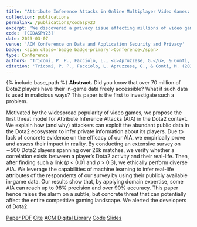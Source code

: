 ```yaml
---
title: "Attribute Inference Attacks in Online Multiplayer Video Games: a Case Study on Dota2"
collection: publications
permalink: /publications/codaspy23
excerpt: 'We discovered a privacy issue affecting millions of video gamers!'
code: '[CODASPY23]'
date: 2023-03-07
venue: 'ACM Conference on Data and Application Security and Privacy'
badge: <span class='badge badge-primary'>Conference</span>
type: Conference
authors: 'Tricomi, P. P., Facciolo, L., <u>Apruzzese, G.</u>, & Conti, M.'
citation: 'Tricomi, P. P., Facciolo, L. Apruzzese, G., & Conti, M. (2023, April). "Attribute Inference Attacks in Online Multiplayer Video Games: a Case Study on Dota2." In <i>2023 13th ACM Conference on Data and Application Security and Privacy (CODASPY)</i>. ACM.'
---
```

{% include base_path %}
<b>Abstract.</b> Did you know that over 70 million of Dota2 players have their in-game data freely accessible? What if such data is used in malicious ways? This paper is the first to investigate such a problem.

Motivated by the widespread popularity of video games, we propose the first threat model for Attribute Inference Attacks (AIA) in the Dota2 context. We explain how (and why) attackers can exploit the abundant public data in the Dota2 ecosystem to infer private information about its players. Due to lack of concrete evidence on the efficacy of our AIA, we empirically prove and assess their impact in reality. By conducting an extensive survey on ∼500 Dota2 players spanning over 26k matches, we verify whether a correlation exists between a player’s Dota2 activity and their real-life. Then, after finding such a link (𝑝 < 0.01 and 𝜌 > 0.3), we ethically perform diverse AIA. We leverage the capabilities of machine learning to infer real-life attributes of the respondents of our survey by using their publicly available in-game data. Our results show that, by applying domain expertise, some AIA can reach up to 98% precision and over 90% accuracy. This paper hence raises the alarm on a subtle, but concrete threat that can potentially affect the entire competitive gaming landscape. We alerted the developers of Dota2.


<a class="btn btn-outline-primary my-1 mr-1 btn-sm" href="{{ base_path }}/files/papers/codaspy23/codaspy23.pdf" target="_blank" rel="noopener">Paper PDF</a> 
<a class="btn btn-outline-primary my-1 mr-1 btn-sm" href="{{ base_path }}/files/papers/codaspy23/codaspy23_cite.html" target="_blank" rel="noopener">Cite</a> 
<a class="btn btn-outline-primary my-1 mr-1 btn-sm" href="https://dl.acm.org/doi/abs/10.1145/3577923.3583653" target="_blank" rel="noopener">ACM Digital Library</a> 
<a class="btn btn-outline-primary my-1 mr-1 btn-sm" href="https://github.com/hihey54/Dota2AIA" target="_blank" rel="noopener">Code</a> <a class="btn btn-outline-primary my-1 mr-1 btn-sm" href="{{ base_path }}/files/talks/codaspy23_aiadota2.pdf" target="_blank" rel="noopener">Slides</a>  